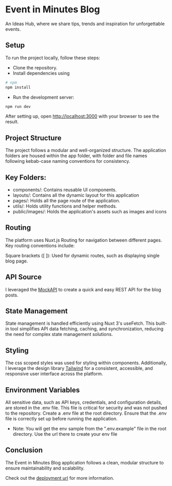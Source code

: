 # Event in Minutes Blog

An Ideas Hub, where we share tips, trends and inspiration for unforgettable events.

## Setup

To run the project locally, follow these steps:

- Clone the repository.
- Install dependencies using

```bash
# npm
npm install
```

- Run the development server:

```bash
npm run dev
```

After setting up, open [http://localhost:3000](http://localhost:3000) with your browser to see the result.

## Project Structure

The project follows a modular and well-organized structure. The application folders are housed within the app folder, with folder and file names following kebab-case naming conventions for consistency.

## Key Folders:

- components/: Contains reusable UI components.
- layouts/: Contains all the dynamic layout for this application
- pages/: Holds all the page route of the application.
- utils/: Holds utility functions and helper methods.
- public/images/: Holds the application's assets such as images and icons

## Routing

The platform uses Nuxt.js Routing for navigation between different pages. Key routing conventions include:

Square brackets ([ ]): Used for dynamic routes, such as displaying single blog page.

## API Source

I leveraged the [MockAPI](https://mockapi.io/projects) to create a quick and easy REST API for the blog posts.

## State Management

State management is handled efficiently using Nuxt 3's useFetch. This built-in tool simplifies API data fetching, caching, and synchronization, reducing the need for complex state management solutions.

## Styling

The css scoped styles was used for styling within components. Additionally, I leverage the design library [Tailwind](https://tailwindcss.com/docs) for a consistent, accessible, and responsive user interface across the platform.

## Environment Variables

All sensitive data, such as API keys, credentials, and configuration details, are stored in the .env file. This file is critical for security and was not pushed to the repository. Create a .env file at the root directory.
Ensure that the .env file is correctly set up before running the application.

 - Note: You will get the env sample from the ".env.example" file in the root directory. Use the url there to create your env file

## Conclusion

The Event in Minutes Blog application follows a clean, modular structure to ensure maintainability and scalability.

Check out the [deployment url](https://event-blog-ce0dp97vt-giftieapp.vercel.app/post) for more information.
